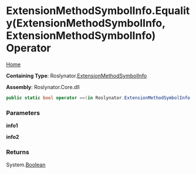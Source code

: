 # ExtensionMethodSymbolInfo\.Equality\(ExtensionMethodSymbolInfo, ExtensionMethodSymbolInfo\) Operator

[Home](../../../README.md)

**Containing Type**: Roslynator\.[ExtensionMethodSymbolInfo](../README.md)

**Assembly**: Roslynator\.Core\.dll

```csharp
public static bool operator ==(in Roslynator.ExtensionMethodSymbolInfo info1, in Roslynator.ExtensionMethodSymbolInfo info2)
```

### Parameters

**info1**

**info2**

### Returns

System\.[Boolean](https://docs.microsoft.com/en-us/dotnet/api/system.boolean)

